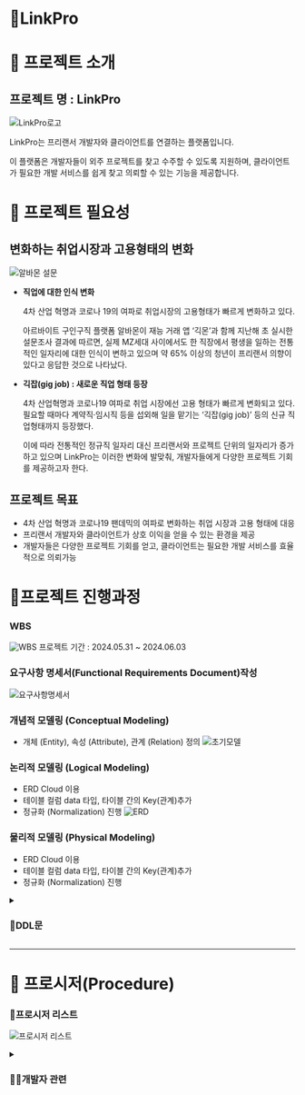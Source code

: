 # 🤝LinkPro

# 📍 프로젝트 소개
## 프로젝트 명 : LinkPro

![LinkPro로고](https://github.com/be07-1st-2team-LinkPro/Link-Pro/blob/main/read_me_img/long_logo.jpg?raw=true)

LinkPro는 프리랜서 개발자와 클라이언트를 연결하는 플랫폼입니다. 

이 플랫폼은 개발자들이 외주 프로젝트를 찾고 수주할 수 있도록 지원하며, 클라이언트가 필요한 개발 서비스를 쉽게 찾고 의뢰할 수 있는 기능을 제공합니다.

# 📍 프로젝트 필요성
## 변화하는 취업시장과 고용형태의 변화
![알바몬 설문](https://github.com/be07-1st-2team-LinkPro/Link-Pro/blob/main/read_me_img/albamon_servey.png?raw=true)

- **직업에 대한 인식 변화**
    
    4차 산업 혁명과 코로나 19의 여파로 취업시장의 고용형태가 빠르게 변화하고 있다.
    
    아르바이트 구인구직 플랫폼 알바몬이 재능 거래 앱 ‘긱몬’과 함께 지난해 초 실시한 설문조사 결과에 따르면, 실제 MZ세대 사이에서도 한 직장에서 평생을 일하는 전통적인 일자리에 대한 인식이 변하고 있으며 약 65% 이상의 청년이 프리랜서 의향이 있다고 응답한 것으로 나타났다.
    
- **긱잡(gig job) : 새로운 직업 형태 등장**
    
    4차 산업혁명과 코로나19 여파로 취업 시장에선 고용 형태가 빠르게 변화되고 있다. 필요할 때마다 계약직·임시직 등을 섭외해 일을 맡기는 ‘긱잡(gig job)’ 등의 신규 직업형태까지 등장했다.
    
    이에 따라 전통적인 정규직 일자리 대신 프리랜서와 프로젝트 단위의 일자리가 증가하고 있으며 LinkPro는 이러한 변화에 발맞춰, 개발자들에게 다양한 프로젝트 기회를 제공하고자 한다.

## 프로젝트 목표

- 4차 산업 혁명과 코로나19 팬데믹의 여파로 변화하는 취업 시장과 고용 형태에 대응
- 프리랜서 개발자와 클라이언트가 상호 이익을 얻을 수 있는 환경을 제공
- 개발자들은 다양한 프로젝트 기회를 얻고, 클라이언트는 필요한 개발 서비스를 효율적으로 의뢰가능

# 📍프로젝트 진행과정

### WBS
![WBS](https://github.com/be07-1st-2team-LinkPro/Link-Pro/blob/main/read_me_img/linkpro_wbs.PNG?raw=true)
프로젝트 기간 : 2024.05.31 ~ 2024.06.03

### 요구사항 명세서(Functional Requirements Document)작성
![요구사항명세서](https://github.com/be07-1st-2team-LinkPro/Link-Pro/blob/main/read_me_img/reqire_list.PNG?raw=true)

### 개념적 모델링 (Conceptual Modeling)

- 개체 (Entity), 속성 (Attribute), 관계 (Relation) 정의
![초기모델](https://github.com/be07-1st-2team-LinkPro/Link-Pro/blob/main/read_me_img/initial_model.png?raw=true)

### 논리적 모델링 (Logical Modeling)

- ERD Cloud 이용
- 테이블 컬럼 data 타입, 타이블 간의 Key(관계)추가
- 정규화 (Normalization) 진행
![ERD](https://github.com/be07-1st-2team-LinkPro/Link-Pro/blob/main/read_me_img/erd_cloud.PNG?raw=true)


### 물리적 모델링 (Physical Modeling)
- ERD Cloud 이용
- 테이블 컬럼 data 타입, 타이블 간의 Key(관계)추가
- 정규화 (Normalization) 진행

<details><summary><h3>🔧DDL문</h3>

</summary>

```
sql
CREATE DATABASE IF NOT EXISTS linkpro;
use linkpro;
-- 개발자 정보 pro
CREATE TABLE pro (
    pro_id BIGINT PRIMARY KEY AUTO_INCREMENT,
    pro_name VARCHAR(30) NOT NULL,
    pro_nickname VARCHAR(30) UNIQUE NOT NULL,
    pro_email VARCHAR(50) UNIQUE NOT NULL,
    pro_pw VARCHAR(100) NOT NULL, -- 비밀번호 길이를 늘렸습니다.
    pro_tel VARCHAR(20) UNIQUE,
    pro_career_exp INT DEFAULT 0,
    pro_reside_YN ENUM('Y', 'N') DEFAULT 'N',
    pro_region ENUM('서울', '경기 북부', '경기 남부', '부산', '대구', '인천', '광주', '대전',
        '울산', '세종', '강원', '충북', '충남', '전북', '전남', '경북', '경남', '제주', '해외'),
    pro_pr_id INT,
    pro_total_sales BIGINT DEFAULT 0,
    pro_score DECIMAL(2,1) DEFAULT 0.0,
    pro_cash INT DEFAULT 0,
    pro_del_YN enum('Y','N') default 'N' not null -- pro 탈퇴여부
);

-- 개발자 서비스 pro_service
CREATE TABLE pro_service (
    sv_id BIGINT PRIMARY KEY AUTO_INCREMENT,
    sv_pro_id BIGINT NOT NULL,
    sv_type ENUM('web', 'app') DEFAULT 'web',
    sv_name VARCHAR(30) UNIQUE,
    sv_pro_score DECIMAL(2,1),
    sv_price INT NOT NULL,
    sv_contents VARCHAR(3000) NOT NULL,
    sv_reside_YN ENUM('Y', 'N') DEFAULT 'N',
    sv_main_pic BLOB,
    FOREIGN KEY (sv_pro_id) REFERENCES pro(pro_id)
);

-- 클라이언트 정보 client
CREATE TABLE client (
    client_id BIGINT PRIMARY KEY AUTO_INCREMENT,
    client_name VARCHAR(30) NOT NULL,
    client_nickname VARCHAR(30) UNIQUE NOT NULL,
    client_email VARCHAR(50) UNIQUE, -- 이메일이 UNIQUE 제약 조건이 있어야 합니다.
    client_pw VARCHAR(100) NOT NULL, -- 비밀번호 길이를 늘렸습니다.
    client_tel VARCHAR(20) UNIQUE,
    client_region ENUM('서울', '경기 북부', '경기 남부', '부산', '대구', '인천', '광주', '대전',
        '울산', '세종', '강원', '충북', '충남', '전북', '전남', '경북', '경남', '제주', '해외'),
    client_cash INT DEFAULT 0,
    client_del_YN enum('Y','N') default 'N' not null -- client 탈퇴여부
);

-- 주문 서비스 order_service
CREATE TABLE order_service (
    order_id BIGINT PRIMARY KEY AUTO_INCREMENT,
    order_sv_id BIGINT NOT NULL,
    order_pro_id BIGINT NOT NULL,
    order_start_date DATETIME,
    order_end_date DATETIME,
    order_reside ENUM('Y', 'N') DEFAULT 'N',
    order_state ENUM('standby', 'accept', 'reject', 'done') DEFAULT 'standby',
    order_price INT NOT NULL,
    order_client_id BIGINT NOT NULL,
    FOREIGN KEY (order_sv_id) REFERENCES pro_service(sv_id),
    FOREIGN KEY (order_pro_id) REFERENCES pro(pro_id),
    FOREIGN KEY (order_client_id) REFERENCES client(client_id)
);

-- 결제 대기 pay_standby
CREATE TABLE pay_standby (
    standby_id BIGINT PRIMARY KEY AUTO_INCREMENT,
    standby_order_id BIGINT NOT NULL,
    sending_price INT,
    holding_price INT,
    standby_isaccept ENUM('Y', 'N') DEFAULT 'N',
    standby_isdone ENUM('Y', 'N') DEFAULT 'N',
    FOREIGN KEY (standby_order_id) REFERENCES order_service(order_id)
);

-- 클라이언트 리뷰 client_review
CREATE TABLE client_review (
    review_post_id BIGINT PRIMARY KEY AUTO_INCREMENT,
    review_order_id BIGINT NOT NULL,
    review_pro_id BIGINT NOT NULL,
    review_like_score INT CHECK (review_like_score <= 5),
    review_contents VARCHAR(1000) NOT NULL,
    review_created_time DATETIME DEFAULT CURRENT_TIMESTAMP,
    FOREIGN KEY (review_order_id) REFERENCES order_service(order_id),
    FOREIGN KEY (review_pro_id) REFERENCES pro(pro_id)
);
alter table client_review add column review_client_id bigint;
alter table client_review add constraint review_client_id foreign key(review_client_id) references client(id);

-- 개발자 자기소개글 pro_pr_post
CREATE TABLE pro_pr_post (
    pr_post_id BIGINT AUTO_INCREMENT PRIMARY KEY,
    pr_pro_id BIGINT,
    pr_title VARCHAR(100),
    pr_contents VARCHAR(1000),
    pr_github VARCHAR(1000),
    FOREIGN KEY (pr_pro_id) REFERENCES pro(pro_id)
);

-- 개발자(pro) 한명 당 자기소개글(pr_post) 딱 하나씩만 작성할 수 있도록 unique 조건 추가
ALTER TABLE pro_pr_post ADD CONSTRAINT unique_pro_pr UNIQUE (pr_pro_id);


-- 기술스택 카테고리 stack_category
CREATE TABLE stack_category (
    category_id INT AUTO_INCREMENT PRIMARY KEY,
    category_name VARCHAR(100) NOT NULL
);

-- 기슬스택 stack
CREATE TABLE stack (
    stack_id BIGINT AUTO_INCREMENT PRIMARY KEY,
    stack_category_id INT NOT NULL,
    stack_name VARCHAR(100) UNIQUE NOT NULL,
    FOREIGN KEY (stack_category_id) REFERENCES stack_category(category_id)
);

-- 개발자가 보유한 기술 pro_stack
CREATE TABLE pro_stack (
    ps_id BIGINT AUTO_INCREMENT PRIMARY KEY,
    ps_pro_id BIGINT NOT NULL,
    ps_stack_id BIGINT,
    FOREIGN KEY (ps_pro_id) REFERENCES pro(pro_id),
    FOREIGN KEY (ps_stack_id) REFERENCES stack(stack_id)
);

-- 서비스에 사용한 기술 service_stack
CREATE TABLE service_stack (
    ss_id BIGINT AUTO_INCREMENT PRIMARY KEY,
    ss_stack_id BIGINT,
    ss_service_id BIGINT NOT NULL,
    FOREIGN KEY (ss_stack_id) REFERENCES stack(stack_id),
    FOREIGN KEY (ss_service_id) REFERENCES pro_service(sv_id)
);

-- 채팅 chat
CREATE TABLE chat (
    chat_id BIGINT AUTO_INCREMENT PRIMARY KEY,
    chat_client_id BIGINT NOT NULL,
    chat_pro_id BIGINT NOT NULL,
    chat_send_time DATETIME DEFAULT CURRENT_TIMESTAMP,
    chat_contents VARCHAR(3000) NOT NULL,
    FOREIGN KEY (chat_client_id) REFERENCES client(client_id),
    FOREIGN KEY (chat_pro_id) REFERENCES pro(pro_id)
);
```
</details>

---

# 📍 프로시저(Procedure)
### 📝프로시저 리스트
![프로시저 리스트](https://github.com/be07-1st-2team-LinkPro/Link-Pro/blob/main/read_me_img/procedure_list.PNG?raw=true)

<details><summary> <h3>👨‍💻개발자 관련</h3>
</summary>
<h3>ProSignUp : 개발자 회원가입</h3>

개발자의 회원 가입을 수행하는 Procedure

**요구 사항**: 가입 시 입력하는 정보 중 Email, Tel, Nickname은 구매자 테이블과 개발자 테이블 모든 곳에서 UNIQUE한 값

<h4>Procedure Query</h4>

![ProSignUp1](https://github.com/be07-1st-2team-LinkPro/Link_Pro/blob/main/read_me_img/ProSignUp1.png?raw=true)

```
sql
call ProSignUp('이메일', '이름', '닉네임', '비밀번호', '전화번호', '지역');

```
 ![ProSignUp2](https://github.com/be07-1st-2team-LinkPro/Link_Pro/blob/main/read_me_img/prosignup2.png?raw=true)

---
<h3>ProSignOut : 개발자 회원탈퇴</h3>

작업자 회원탈퇴를 처리하는 프로시저

**요구사항** : 작업자 ID를 입력, `pro` 테이블에서 해당 작업자의 `pro_del_YN` 값을 ‘Y’ 로 업데이트하여 탈퇴 처리

<h4>Procedure Query</h4>

```
sql
-- ProSignOut 프로시저
-- 작업자 회원탈퇴 

DELIMITER //

CREATE PROCEDURE ProSignOut(
    IN p_pro_id BIGINT
)
BEGIN
    UPDATE pro
    SET pro_del_YN = 'Y'
    WHERE pro_id = p_pro_id;
END //

DELIMITER ;

-- 작업자 회원탈퇴 테스트 코드
-- 특정 작업자 탈퇴 처리 (pro_id = 10인 작업자 탈퇴 처리 예시)
CALL ProSignOut(10);

-- 테스트 확인
-- select * from pro;

-- 데이터 복구
-- update pro set pro_del_YN = 'N' where pro_id = 10;

```
- 작업자의 리스트
![ProSignOut1](https://github.com/be07-1st-2team-LinkPro/Link_Pro/blob/main/read_me_img/ProSignOut-bf.png?raw=true)

- pro_id 가 10인 작업자 회원 탈퇴
![ProSignOut2](https://github.com/be07-1st-2team-LinkPro/Link_Pro/blob/main/read_me_img/ProSignOut-af.png?raw=true)
---
<h3>ProUpdateProfile : 개발자 프로필 수정</h3>

작업자 프로필을 수정하는 프로시저

**요구사항** : 작업자 ID와 여러 프로필 정보를 입력, 각 입력값이 `NULL` 인 경우 해당 컬럼을 업데이트하지 않음, `coalesce` 를 사용하여 입력값이 `null` 인 경우 기존 값을 유지

<h4>Procedure Query</h4>



---

<details>

  <summary><h3>🛠서비스(외주 프로젝트) 관련 </h3></summary>
  <h3>CreateServicePost_pro : 개발자 서비스 등록</h3>

  새로운 서비스 판매글을 등록하는 프로시저

**요구사항 :** 개발자 ID, 서비스 유형, 서비스 이름, 서비스 가격, 서비스 내용, 거주 여부, 서비스 대표 이미지, 기술 스택 ID 목록을 입력받아 `pro_service` 테이블에 삽입

- 작업자가 등록한 판매글 리스트
![개발자서비스 등록bf](https://github.com/be07-1st-2team-LinkPro/Link-Pro/blob/main/read_me_img/CreateServicePost_pro-bf.png?raw=true)

- 작업자가 새롭게 등록한 판매글
![개발자서비스 등록af](https://github.com/be07-1st-2team-LinkPro/Link-Pro/blob/main/read_me_img/CreateServicePost_pro-af.png?raw=true)
---

<h3>ViewServicePost_pro : 개발자 서비스 조회</h3>
특정 개발자가 작성한 모든 서비스 판매글을 조회하는 프로시저

**요구사항 :** 개발자 ID를 입력받아 `pro_service` 테이블에서 해당 개발자의 모든 서비스를 조회

```sql
call linkpro.ViewServicePost_pro(3);
```
- 작업자가 등록한 판매글 리스트
![ViewServicePost_pro ](https://github.com/be07-1st-2team-LinkPro/Link-Pro/blob/main/read_me_img/ViewServicePost_pro-bf.png?raw=true)

- id=3인 판매자가 등록한 판매글 리스트
![ViewServicePost_pro ](https://github.com/be07-1st-2team-LinkPro/Link-Pro/blob/main/read_me_img/ViewServicePost_pro-af.png?raw=true)

</details>

<details><summary> <h3>🗨️채팅 관련</h3>
</summary>
<h3>CreateChat : 채팅 생성</h3>



<h3>ViewChatContents: 채팅 조회</h3>




<details>

</details>

<details><summary> <h3>🛒주문 관련</h3>
</summary>
<h3>CreateOrder_Client</h3>


<h3>RespondServiceRequest</h3>


<h3>SetOrderStart</h3>


<h3>SetOrderEnd</h3>


<details>

